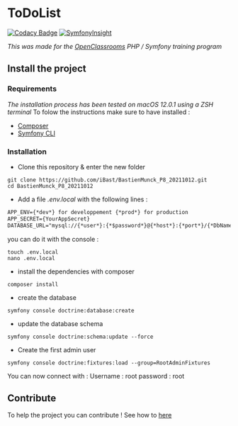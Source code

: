 # ToDoList

[![Codacy Badge](https://app.codacy.com/project/badge/Grade/4fd3154b190944b4987dddbdd7a5ded5)](https://www.codacy.com/gh/iBast/BastienMunck_P8_20211012/dashboard?utm_source=github.com&amp;utm_medium=referral&amp;utm_content=iBast/BastienMunck_P8_20211012&amp;utm_campaign=Badge_Grade) 
[![SymfonyInsight](https://insight.symfony.com/projects/91cfacfd-43fe-41b5-86d5-ed29444118c0/mini.svg)](https://insight.symfony.com/projects/91cfacfd-43fe-41b5-86d5-ed29444118c0)

*This was made for the [OpenClassrooms](https://openclassrooms.com/fr/) PHP / Symfony training program*

## Install the project

### Requirements
*The installation process has been tested on macOS 12.0.1 using a ZSH terminal*
To folow the instructions make sure to have installed : 

- [Composer](https://getcomposer.org)
- [Symfony CLI](https://symfony.com/doc/current/cloud/getting-started#installing-the-cli-tool)

### Installation
- Clone this repository & enter the new folder
```console 
git clone https://github.com/iBast/BastienMunck_P8_20211012.git
cd BastienMunck_P8_20211012
```

- Add a file *.env.local* with the following lines :
```xml
APP_ENV={*dev*} for developpement {*prod*} for production
APP_SECRET={YourAppSecret}
DATABASE_URL="mysql://{*user*}:{*$password*}@{*host*}:{*port*}/{*DbName*}?serverVersion={*server version*}"
```

you can do it with the console :
```console
touch .env.local
nano .env.local
```

- install the dependencies with composer 
```console
composer install
```

- create the database
```console
symfony console doctrine:database:create
```

- update the database schema
```console
symfony console doctrine:schema:update --force
```

- Create the first admin user
```console
symfony console doctrine:fixtures:load --group=RootAdminFixtures
```

You can now connect with :
Username : root
password : root

## Contribute
To help the project you can contribute ! See how to [here](https://github.com/iBast/BastienMunck_P8_20211012/blob/main/CONTRIBUTING.md)